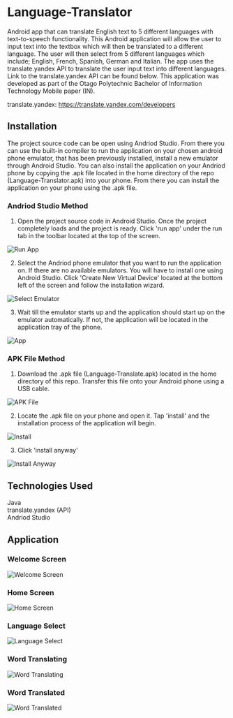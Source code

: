# Language-Translator
Android app that can translate English text to 5 different languages with text-to-speech functionality. This Android application will allow the user to input text into the textbox which will then be translated to a different language. The user will then select from 5 different languages which include; English, French, Spanish, German and Italian. The app uses the translate.yandex API to translate the user input text into different languages. Link to the translate.yandex API can be found below. This application was developed as part of the Otago Polytechnic Bachelor of Information Technology Mobile paper (IN).

translate.yandex: https://translate.yandex.com/developers

## Installation
The project source code can be open using Andriod Studio. From there you can use the built-in compiler to run the application on your chosen android phone emulator, that has been previously installed, install a new emulator through Android Studio. You can also install the application on your Andriod phone by copying the .apk file located in the home directory of the repo (Language-Translator.apk) into your phone. From there you can install the application on your phone using the .apk file.

### Andriod Studio Method
1. Open the project source code in Android Studio. Once the project completely loads and the project is ready. Click 'run app' under the run tab in the toolbar located at the top of the screen.

![Run App](./Images/RunApp.jpg)

2. Select the Andriod phone emulator that you want to run the application on. If there are no available emulators. You will have to install one using Android Studio. Click 'Create New Virtual Device' located at the bottom left of the screen and follow the installation wizard.

![Select Emulator](./Images/SelectEmulator.JPG)

3. Wait till the emulator starts up and the application should start up on the emulator automatically. If not, the application will be located in the application tray of the phone.

![App](./Images/App.JPG)

### APK File Method
1. Download the .apk file (Language-Translate.apk) located in the home directory of this repo. Transfer this file onto your Android phone using a USB cable.

![APK File](./Images/APKFile.JPG)

2. Locate the .apk file on your phone and open it. Tap 'install' and the installation process of the application will begin.

![Install](./Images/Install.jpg)

3. Click 'install anyway'

![Install Anyway](./Images/InstallAnyway.jpg)

## Technologies Used
Java  
translate.yandex (API)  
Andriod Studio

## Application

### Welcome Screen

![Welcome Screen](./Images/WelcomeScreen.jpg)

### Home Screen

![Home Screen](./Images/HomeScreen1.jpg)

### Language Select 

![Language Select](./Images/LanguageSelect.jpg)

### Word Translating

![Word Translating](./Images/Translating.jpg)

### Word Translated

![Word Translated](./Images/Translated.jpg)



